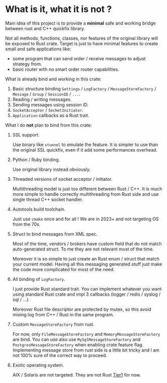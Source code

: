 # What is it, what it is not ?

Main idea of this project is to provide a **minimal** safe and working bridge between rust and C++ quickfix library.

Not all methods, functions, classes, nor features of the original library will be exposed to Rust crate.
Target is just to have minimal features to create small and safe applications like:

- some program that can send order / receive messages to adjust strategy from.
- basic router with no smart order router capabilities.

What is already bind and working in this crate:

1. Basic structure binding `Settings` / `LogFactory` / `MessageStoreFactory` / `Message` / `Group` / `SessionID` / `...`.
2. Reading / writing messages.
3. Sending messages using session ID.
4. `SocketAcceptor` / `SocketInitiator`.
5. `Application` callbacks as a Rust trait.

What I do **not** plan to bind from this crate:

1. SSL support.

    Use binary like `stunnel` to emulate the feature.
    It is simpler to use than the original SSL quickfix, even if it add some performances overhead.

2. Python / Ruby binding.

    Use original library instead obviously.

3. Threaded versions of socket acceptor / initiator.

    Multithreading model is just too different between Rust / C++.
    It is much more simple to handle correctly multithreading from Rust side and use single thread C++ socket handler.

4. Autotools build toolchain.

    Just use `cmake` once and for all !
    We are in 2023+ and not targeting OS from the 70s.

5. Struct to bind messages from XML spec.

    Most of the time, vendors / brokers have custom field that do not match auto-generated struct.
    To me they are not relevant most of the time.

    Moreover it is so simple to just create an Rust enum / struct that match your current model.
    Having all this messaging generated stuff just make the code more complicated for most of the need.

6. All binding of `LogFactory`.

    I just provide Rust standard trait.
    You can implement whatever you want using standard Rust crate and impl 3 callbacks (logger / redis / syslog / sql / ...).

    Moreover Rust file descriptor are protected by mutex, so this avoid mixing log from C++ / Rust in the same program.

7. Custom `MessageStoreFactory` from rust.

   For now, only `FileMessageStoreFactory` and `MemoryMessageStoreFactory` are bind.
   You can use also use `MySqlMessageStoreFactory` and `PostgresMessageStoreFactory` when enabling crate feature flag.
   Implementing message store from rust side is a little bit tricky and I am not 100% sure of the correct way to proceed.

8. Exotic operating system.

    AIX / Solaris are not targeted.
    They are not Rust [Tier1](https://doc.rust-lang.org/nightly/rustc/platform-support.html) for now.
